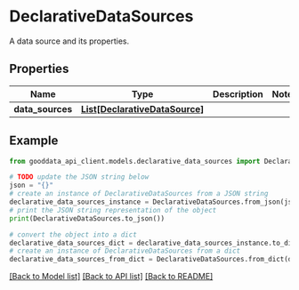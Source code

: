 # DeclarativeDataSources

A data source and its properties.

## Properties

Name | Type | Description | Notes
------------ | ------------- | ------------- | -------------
**data_sources** | [**List[DeclarativeDataSource]**](DeclarativeDataSource.md) |  | 

## Example

```python
from gooddata_api_client.models.declarative_data_sources import DeclarativeDataSources

# TODO update the JSON string below
json = "{}"
# create an instance of DeclarativeDataSources from a JSON string
declarative_data_sources_instance = DeclarativeDataSources.from_json(json)
# print the JSON string representation of the object
print(DeclarativeDataSources.to_json())

# convert the object into a dict
declarative_data_sources_dict = declarative_data_sources_instance.to_dict()
# create an instance of DeclarativeDataSources from a dict
declarative_data_sources_from_dict = DeclarativeDataSources.from_dict(declarative_data_sources_dict)
```
[[Back to Model list]](../README.md#documentation-for-models) [[Back to API list]](../README.md#documentation-for-api-endpoints) [[Back to README]](../README.md)


